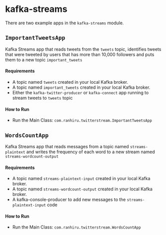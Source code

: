 # kafka-streams

There are two example apps in the `kafka-streams` module.

## `ImportantTweetsApp`

Kafka Streams app that reads tweets from the `tweets` topic, identifies
tweets that were tweeted by users that has more than 10,000 followers and puts them to a new topic `important_tweets`

#### Requirements
* A topic named `tweets` created in your local Kafka broker.
* A topic named `important_tweets` created in your local Kafka broker.
* Either the `kafka-twitter-producer` or `kafka-connect` app running to stream tweets to `tweets` topic

#### How to Run
* Run the Main Class: `com.ranhiru.twitterstream.ImportantTweetsApp`

## `WordsCountApp`

Kafka Streams app that reads messages from a topic named `streams-plaintext` and writes the frequency of each word to a new stream named
`streams-wordcount-output`

#### Requirements
* A topic named `streams-plaintext-input` created in your local Kafka broker.
* A topic named `streams-wordcount-output` created in your local Kafka broker.
* A kafka-console-producer to add new messages to the `streams-plaintext-input` code

#### How to Run
* Run the Main Class: `com.ranhiru.twitterstream.WordsCountApp`
